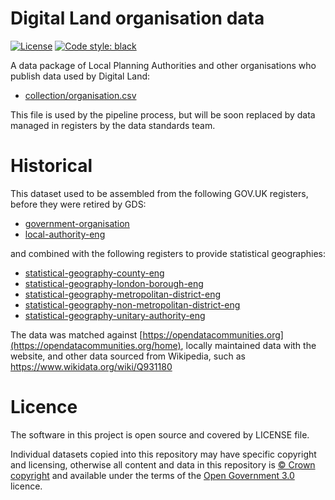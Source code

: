 # Digital Land organisation data

[![License](https://img.shields.io/github/license/mashape/apistatus.svg)](https://github.com/psd/openregister/blob/master/LICENSE)
[![Code style: black](https://img.shields.io/badge/code%20style-black-000000.svg)](https://black.readthedocs.io/en/stable/)

A data package of Local Planning Authorities and other organisations who publish data used by Digital Land:

* [collection/organisation.csv](collection/organisation.csv)

This file is used by the pipeline process, but will be soon replaced by data managed in registers by the data standards team.

# Historical

This dataset used to be assembled from the following GOV.UK registers,  before they were retired by GDS:

* [government-organisation](https://government-organisation.register.gov.uk)
* [local-authority-eng](https://local-authority-eng.register.gov.uk)

and combined with the following registers to provide statistical geographies:

* [statistical-geography-county-eng](https://statistical-geography-county-eng.register.gov.uk)
* [statistical-geography-london-borough-eng](https://statistical-geography-london-borough-eng.register.gov.uk)
* [statistical-geography-metropolitan-district-eng](https://statistical-geography-metropolitan-district-eng.register.gov.uk)
* [statistical-geography-non-metropolitan-district-eng](https://statistical-geography-non-metropolitan-district-eng.register.gov.uk)
* [statistical-geography-unitary-authority-eng](https://statistical-geography-unitary-authority-eng.register.gov.uk)

The data was matched against [https://opendatacommunities.org](https://opendatacommunities.org/home),
locally maintained data with the website, and other data sourced from Wikipedia, such as https://www.wikidata.org/wiki/Q931180

# Licence

The software in this project is open source and covered by LICENSE file.

Individual datasets copied into this repository may have specific copyright and licensing, otherwise all content and data in this repository is
[© Crown copyright](http://www.nationalarchives.gov.uk/information-management/re-using-public-sector-information/copyright-and-re-use/crown-copyright/)
and available under the terms of the [Open Government 3.0](https://www.nationalarchives.gov.uk/doc/open-government-licence/version/3/) licence.
